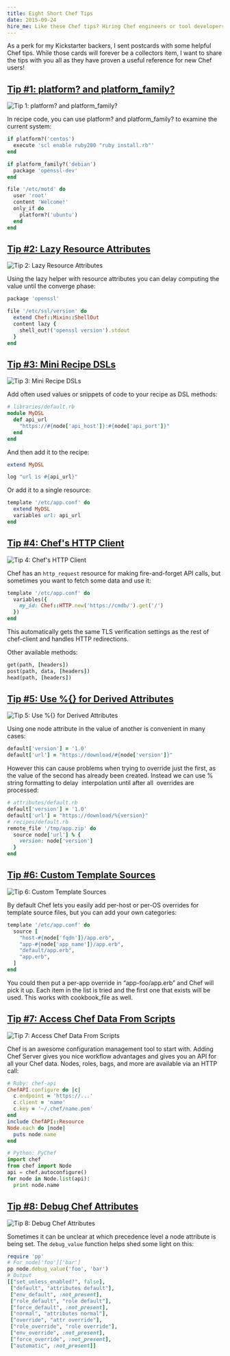 ```yaml
---
title: Eight Short Chef Tips
date: 2015-09-24
hire_me: Like these Chef tips? Hiring Chef engineers or tool developers? I'm looking for a new team! Check out my <a href="/looking-for-group/">Looking for Group</a> post for details.
---
```


As a perk for my Kickstarter backers, I sent postcards with some helpful Chef
tips. While those cards will forever be a collectors item, I want to share the
tips with you all as they have proven a useful reference for new Chef users!

<h2><a class="no-underline" href="#1" name="1">Tip #1: platform? and platform_family?</a></h2>

![Tip 1: platform? and platform_family?](/img/chef_tips/sm_1_front.jpg)

In recipe code, you can use platform? and platform_family? to examine the
current system:

```ruby
if platform?('centos')
  execute 'scl enable ruby200 "ruby install.rb"'
end

if platform_family?('debian')
  package 'openssl-dev'
end

file '/etc/motd' do
  user 'root'
  content 'Welcome!'
  only_if do
    platform?('ubuntu')
  end
end
```


<h2><a class="no-underline" href="#2" name="2">Tip #2: Lazy Resource Attributes</a></h2>

![Tip 2: Lazy Resource Attributes](/img/chef_tips/sm_2_front.jpg)

Using the lazy helper with resource attributes you can delay computing the value
until the converge phase:

```ruby
package 'openssl'

file '/etc/ssl/version' do
  extend Chef::Mixin::ShellOut
  content lazy {
    shell_out!('openssl version').stdout
  }
end
```


<h2><a class="no-underline" href="#3" name="3">Tip #3: Mini Recipe DSLs</a></h2>

![Tip 3: Mini Recipe DSLs](/img/chef_tips/sm_3_front.jpg)

Add often used values or snippets of code to your recipe as DSL methods:

```ruby
# libraries/default.rb
module MyDSL
  def api_url
    "https://#{node['api_host']}:#{node['api_port']}"
  end
end
```

And then add it to the recipe:

```ruby
extend MyDSL

log "url is #{api_url}"
```

Or add it to a single resource:

```ruby
template '/etc/app.conf' do
  extend MyDSL
  variables url: api_url
end
```


<h2><a class="no-underline" href="#4" name="4">Tip #4: Chef's HTTP Client</a></h2>

![Tip 4: Chef's HTTP Client](/img/chef_tips/sm_4_front.jpg)

Chef has an `http_request` resource for making fire-and-forget API calls, but
sometimes you want to fetch some data and use it:

```ruby
template '/etc/app.conf' do
  variables({
    my_id: Chef::HTTP.new('https://cmdb/').get('/')
  })
end
```

This automatically gets the same TLS verification settings as the rest of
chef-client and handles HTTP redirections.

Other available methods:

```ruby
get(path, [headers])
post(path, data, [headers])
head(path, [headers])
```


<h2><a class="no-underline" href="#5" name="5">Tip #5: Use %{} for Derived Attributes</a></h2>

![Tip 5: Use %{} for Derived Attributes](/img/chef_tips/sm_5_front.jpg)

Using one node attribute in the value of another is convenient in many cases:

```ruby
default['version'] = '1.0'
default['url'] = "https://download/#{node['version']}"
```

However this can cause problems when trying to override just the first, as the
value of the second has already been created. Instead we can use % string
formatting to delay  interpolation until after all  overrides are processed:

```ruby
# attributes/default.rb
default['version'] = '1.0'
default['url'] = "https://download/%{version}"
# recipes/default.rb
remote_file '/tmp/app.zip' do
  source node['url'] % {
    version: node['version']
  }
end
```


<h2><a class="no-underline" href="#6" name="6">Tip #6: Custom Template Sources</a></h2>

![Tip 6: Custom Template Sources](/img/chef_tips/sm_6_front.jpg)

By default Chef lets you easily add per-host or per-OS overrides for template
source files, but you can add your own categories:

```ruby
template '/etc/app.conf' do
  source [
    "host-#{node['fqdn']}/app.erb",
    "app-#{node['app_name']}/app.erb",
    "default/app.erb",
    "app.erb",
  ]
end
```

You could then put a per-app override in “app-foo/app.erb” and Chef will pick it
up. Each item in the list is tried and the first one that exists will be used.
This works with cookbook_file as well.


<h2><a class="no-underline" href="#7" name="7">Tip #7: Access Chef Data From Scripts</a></h2>

![Tip 7: Access Chef Data From Scripts](/img/chef_tips/sm_7_front.jpg)

Chef is an awesome configuration management tool to start with. Adding Chef
Server gives you nice workflow advantages and gives you an API for all your Chef
data. Nodes, roles, bags, and more are available via an HTTP call:

```ruby
# Ruby: chef-api
ChefAPI.configure do |c|
  c.endpoint = 'https://...'
  c.client = 'name'
  c.key = '~/.chef/name.pem'
end
include ChefAPI::Resource
Node.each do |node|
  puts node.name
end
```

```python
# Python: PyChef
import chef
from chef import Node
api = chef.autoconfigure()
for node in Node.list(api):
  print node.name
```


<h2><a class="no-underline" href="#8" name="8">Tip #8: Debug Chef Attributes</a></h2>

![Tip 8: Debug Chef Attributes](/img/chef_tips/sm_8_front.jpg)

Sometimes it can be unclear at which precedence level a node attribute is being
set. The `debug_value` function helps shed some light on this:

```ruby
require 'pp'
# For node['foo']['bar']
pp node.debug_value('foo', 'bar')
# Output
[["set_unless_enabled?", false],
 ["default", "attributes default"],
 ["env_default", :not_present],
 ["role_default", "role default"],
 ["force_default", :not_present],
 ["normal", "attributes normal"],
 ["override", "attr override"],
 ["role_override", "role override"],
 ["env_override", :not_present],
 ["force_override", :not_present],
 ["automatic", :not_present]]
```
